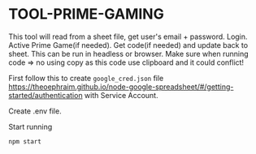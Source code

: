 # TOOL-PRIME-GAMING

This tool will read from a sheet file, get user's email + password. Login. Active Prime Game(if needed). Get code(if needed) and update back to sheet. This can be run in headless or browser. Make sure when running code => no using copy as this code use clipboard and it could conflict!


First follow this to create `google_cred.json` file https://theoephraim.github.io/node-google-spreadsheet/#/getting-started/authentication with Service Account.


Create .env file.


Start running
```
npm start
```

